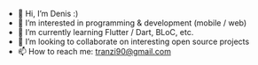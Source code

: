 - 👋 Hi, I’m Denis :)
- 👀 I’m interested in programming & development (mobile / web)
- 🌱 I’m currently learning Flutter / Dart, BLoC, etc.
- 💞️ I’m looking to collaborate on interesting open source projects
- 📫 How to reach me: tranzi90@gmail.com

<!---
tranzi90/tranzi90 is a ✨ special ✨ repository because its `README.md` (this file) appears on your GitHub profile.
You can click the Preview link to take a look at your changes.
--->
